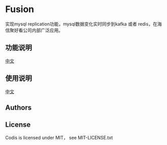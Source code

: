 # Fusion
实现mysql replication功能，mysql数据变化实时同步到kafka 或者 redis，在海信聚好看公司内部广泛应用。

## 功能说明
[中文](doc/sds.md)

## 使用说明
[中文](doc/releasenotes.md)

## Authors

## License
Codis is licensed under MIT， see MIT-LICENSE.txt
